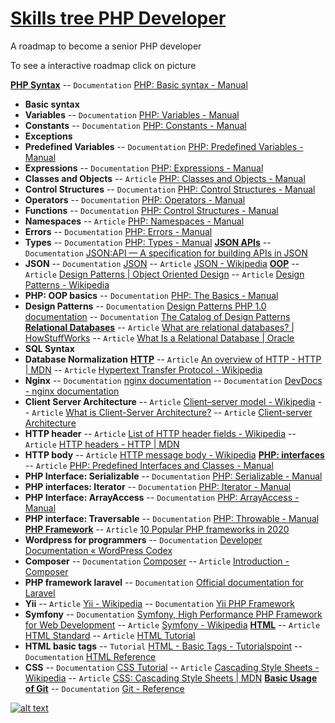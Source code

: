 # [Skills tree PHP Developer](https://infinite.education/view/PHP_Developer)
A roadmap to become a senior PHP developer

To see a interactive roadmap click on picture

**[PHP Syntax](https://infinite.education/view/php_syntax)**
 -- `Documentation` [PHP: Basic syntax - Manual](https://www.php.net/manual/en/language.basic-syntax.php)
* **Basic syntax**
* **Variables**
 -- `Documentation` [PHP: Variables - Manual](https://www.php.net/manual/en/language.variables.php)
* **Constants**
 -- `Documentation` [PHP: Constants - Manual](https://www.php.net/manual/en/language.constants.php)
* **Exceptions**
* **Predefined Variables**
 -- `Documentation` [PHP: Predefined Variables - Manual](https://www.php.net/manual/en/reserved.variables.php)
* **Expressions**
 -- `Documentation` [PHP: Expressions - Manual](https://www.php.net/manual/en/language.expressions.php)
* **Classes and Objects**
 -- `Article` [PHP: Classes and Objects - Manual](https://www.php.net/manual/en/language.oop5.php)
* **Control Structures**
 -- `Documentation` [PHP: Control Structures - Manual](https://www.php.net/manual/en/language.control-structures.php)
* **Operators**
 -- `Documentation` [PHP: Operators - Manual](https://www.php.net/manual/en/language.operators.php)
* **Functions**
 -- `Documentation` [PHP: Control Structures - Manual](https://www.php.net/manual/en/language.control-structures.php)
* **Namespaces**
 -- `Article` [PHP: Namespaces - Manual](https://www.php.net/manual/en/language.namespaces.php)
* **Errors**
 -- `Documentation` [PHP: Errors - Manual](https://www.php.net/manual/en/language.errors.php)
* **Types**
 -- `Documentation` [PHP: Types - Manual](https://www.php.net/manual/en/language.types.php)
**[JSON APIs](https://infinite.education/view/json_apis)**
 -- `Documentation` [JSON:API &mdash; A specification for building APIs in JSON](https://jsonapi.org/)
* **JSON**
 -- `Documentation` [JSON](https://www.json.org/json-en.html)
 -- `Article` [JSON - Wikipedia](https://en.wikipedia.org/wiki/JSON)
**[OOP](https://infinite.education/view/oop)**
 -- `Article` [Design Patterns | Object Oriented Design](https://www.oodesign.com/)
 -- `Article` [Design Patterns - Wikipedia](https://en.wikipedia.org/wiki/Design_Patterns)
* **PHP: OOP basics**
 -- `Documentation` [PHP: The Basics - Manual](https://www.php.net/manual/en/language.oop5.basic.php)
* **Design Patterns**
 -- `Documentation` [Design Patterns PHP 1.0 documentation](https://designpatternsphp.readthedocs.io/en/latest/README.html)
 -- `Documentation` [The Catalog of Design Patterns](https://refactoring.guru/design-patterns/catalog)
**[Relational Databases](https://infinite.education/view/relational_databases)**
 -- `Article` [What are relational databases? | HowStuffWorks](https://computer.howstuffworks.com/question599.htm)
 -- `Article` [What Is a Relational Database | Oracle](https://www.oracle.com/database/what-is-a-relational-database/)
* **SQL Syntax**
* **Database Normalization**
**[HTTP](https://infinite.education/view/http)**
 -- `Article` [An overview of HTTP - HTTP | MDN](https://developer.mozilla.org/en-US/docs/Web/HTTP/Overview)
 -- `Article` [Hypertext Transfer Protocol - Wikipedia](https://en.wikipedia.org/wiki/Hypertext_Transfer_Protocol)
* **Nginx**
 -- `Documentation` [nginx documentation](https://nginx.org/en/docs/)
 -- `Documentation` [DevDocs - nginx documentation](https://devdocs.io/nginx/)
* **Client Server Architecture**
 -- `Article` [Client–server model - Wikipedia](https://en.wikipedia.org/wiki/Client–server_model)
 -- `Article` [What is Client-Server Architecture?](https://www.w3schools.in/what-is-client-server-architecture/)
 -- `Article` [Client-server Architecture](https://cs.uwaterloo.ca/~m2nagapp/courses/CS446/1195/Arch_Design_Activity/ClientServer.pdf)
* **HTTP header**
 -- `Article` [List of HTTP header fields - Wikipedia](https://en.wikipedia.org/wiki/List_of_HTTP_header_fields)
 -- `Article` [HTTP headers - HTTP | MDN](https://developer.mozilla.org/en-US/docs/Web/HTTP/Headers)
* **HTTP body**
 -- `Article` [HTTP message body - Wikipedia](https://en.wikipedia.org/wiki/HTTP_message_body)
**[PHP: interfaces](https://infinite.education/view/php_interfaces)**
 -- `Article` [PHP: Predefined Interfaces and Classes - Manual](https://www.php.net/manual/en/reserved.interfaces.php)
* **PHP Interface: Serializable**
 -- `Documentation` [PHP: Serializable - Manual](https://www.php.net/manual/en/class.serializable.php)
* **PHP interfaces: Iterator**
 -- `Documentation` [PHP: Iterator - Manual](https://www.php.net/manual/en/class.iterator.php)
* **PHP Interface: ArrayAccess**
 -- `Documentation` [PHP: ArrayAccess - Manual](https://www.php.net/manual/en/class.arrayaccess.php)
* **PHP interface: Traversable**
 -- `Documentation` [PHP: Throwable - Manual](https://www.php.net/manual/en/class.throwable.php)
**[PHP Framework](https://infinite.education/view/php_framework)**
 -- `Article` [10 Popular PHP frameworks in 2020](https://raygun.com/blog/top-php-frameworks/)
* **Wordpress for programmers**
 -- `Documentation` [Developer Documentation &laquo; WordPress Codex](https://codex.wordpress.org/Developer_Documentation)
* **Composer**
 -- `Documentation` [Composer](https://getcomposer.org/doc/)
 -- `Article` [Introduction - Composer](https://getcomposer.org/doc/00-intro.md)
* **PHP framework laravel**
 -- `Documentation` [Official documentation for Laravel](https://laravel.com/docs/8.x/)
* **Yii**
 -- `Article` [Yii - Wikipedia](https://en.wikipedia.org/wiki/Yii)
 -- `Documentation` [Yii PHP Framework](https://www.yiiframework.com/)
* **Symfony**
 -- `Documentation` [Symfony, High Performance PHP Framework for Web Development](https://symfony.com/)
 -- `Article` [Symfony - Wikipedia](https://en.wikipedia.org/wiki/Symfony)
**[HTML](https://infinite.education/view/html)**
 -- `Article` [HTML Standard](https://html.spec.whatwg.org/multipage/)
 -- `Article` [HTML Tutorial](https://www.w3schools.com/html/)
* **HTML basic tags**
 -- `Tutorial` [HTML - Basic Tags - Tutorialspoint](https://www.tutorialspoint.com/html/html_basic_tags.htm)
 -- `Documentation` [HTML Reference](https://www.w3schools.com/tags/ref_byfunc.asp)
* **CSS**
 -- `Documentation` [CSS Tutorial](https://www.w3schools.com/css/default.asp)
 -- `Article` [Cascading Style Sheets - Wikipedia](https://en.wikipedia.org/wiki/Cascading_Style_Sheets)
 -- `Article` [CSS: Cascading Style Sheets | MDN](https://developer.mozilla.org/en-US/docs/Web/CSS/)
**[Basic Usage of Git](https://infinite.education/view/basic_usage_of_git)**
 -- `Documentation` [Git - Reference](https://git-scm.com/docs)
                

[![alt text](blob/main/php-developer.png)](https://infinite.education/expertise/PHP_Developer)

